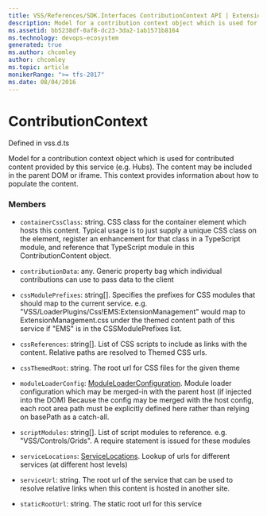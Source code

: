 ```yaml
---
title: VSS/References/SDK.Interfaces ContributionContext API | Extensions for Azure DevOps Services
description: Model for a contribution context object which is used for contributed content provided by this service (e.g. Hubs). The content may be included in the parent DOM or iframe. This context provides information about how to populate the content.
ms.assetid: bb5238df-0af8-dc23-3da2-1ab1571b8164
ms.technology: devops-ecosystem
generated: true
ms.author: chcomley
author: chcomley
ms.topic: article
monikerRange: ">= tfs-2017"
ms.date: 08/04/2016
---
```


# ContributionContext

Defined in vss.d.ts

Model for a contribution context object which is used for contributed content provided by this service (e.g. Hubs). The content may be included in the parent DOM or iframe. This context provides information about how to populate the content.

### Members

- `containerCssClass`: string. CSS class for the container element which hosts this content. Typical usage is to just supply a unique CSS class on the element, register an enhancement for that class in a TypeScript module, and reference that TypeScript module in this ContributionContent object.

- `contributionData`: any. Generic property bag which individual contributions can use to pass data to the client

- `cssModulePrefixes`: string[]. Specifies the prefixes for CSS modules that should map to the current service. e.g. &quot;VSS/LoaderPlugins/Css!EMS:ExtensionManagement&quot; would map to ExtensionManagement.css under the themed content path of this service if &quot;EMS&quot; is in the CSSModulePrefixes list.

- `cssReferences`: string[]. List of CSS scripts to include as links with the content. Relative paths are resolved to Themed CSS urls.

- `cssThemedRoot`: string. The root url for CSS files for the given theme

- `moduleLoaderConfig`: [ModuleLoaderConfiguration](../../../VSS/References/SDK_Interfaces/ModuleLoaderConfiguration.md). Module loader configuration which may be merged-in with the parent host (if injected into the DOM) Because the config may be merged with the host config, each root area path must be explicitly defined here rather than relying on basePath as a catch-all.

- `scriptModules`: string[]. List of script modules to reference. e.g. &quot;VSS/Controls/Grids&quot;. A require statement is issued for these modules

- `serviceLocations`: [ServiceLocations](../../../VSS/References/SDK_Interfaces/ServiceLocations.md). Lookup of urls for different services (at different host levels)

- `serviceUrl`: string. The root url of the service that can be used to resolve relative links when this content is hosted in another site.

- `staticRootUrl`: string. The static root url for this service
